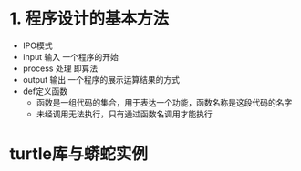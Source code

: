 # 1. 程序设计的基本方法
- IPO模式
- input 输入 一个程序的开始
- process 处理 即算法
- output 输出 一个程序的展示运算结果的方式
- def定义函数
    - 函数是一组代码的集合，用于表达一个功能，函数名称是这段代码的名字
    - 未经调用无法执行，只有通过函数名调用才能执行

# turtle库与蟒蛇实例